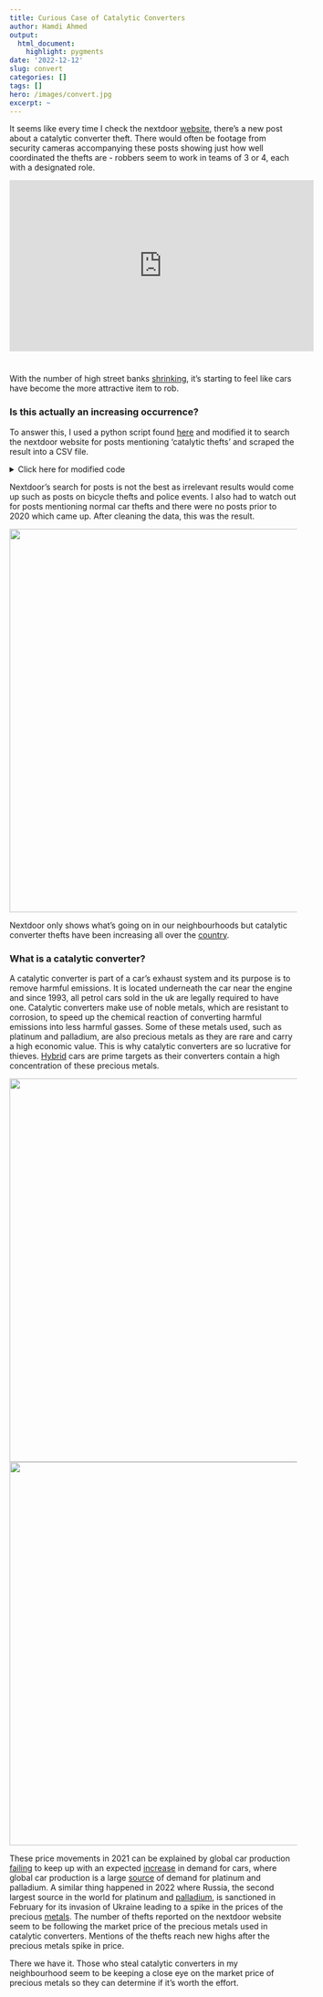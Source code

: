 ```yaml
---
title: Curious Case of Catalytic Converters
author: Hamdi Ahmed
output: 
  html_document:
    highlight: pygments
date: '2022-12-12'
slug: convert
categories: []
tags: []
hero: /images/convert.jpg
excerpt: ~
---
```


<link href="/rmarkdown-libs/vembedr/css/vembedr.css" rel="stylesheet" />

It seems like every time I check the nextdoor <a href="https://nextdoor.co.uk/">website</a>, there’s a new post about a catalytic converter theft. There would often be footage from security cameras accompanying these posts showing just how well coordinated the thefts are - robbers seem to work in teams of 3 or 4, each with a designated role.

<style type="text/css">
.vembedr {
  padding-bottom: 25px;
}
</style>
<div class="vembedr" align="center">
<div>
<iframe src="https://www.youtube.com/embed/qybMIkySaXk" width="533" height="300" frameborder="0" allowfullscreen="" data-external="1"></iframe>
</div>
</div>

With the number of high street banks <a href="https://www.moneysavingexpert.com/news/2021/12/bank-branch-access-has-shrunk-by-up-to-50--since-2015---but-if-y/" target="_blank">shrinking</a>, it’s starting to feel like cars have become the more attractive item to rob.

### **Is this actually an increasing occurrence?**

To answer this, I used a python script found <a href="https://github.com/chanwooh/Nextdoor-Script" target="_blank">here</a> and modified it to search the nextdoor website for posts mentioning ‘catalytic thefts’ and scraped the result into a CSV file.

<details>
<summary>
Click here for modified code
</summary>
<p>

``` python

from selenium import webdriver
from selenium.webdriver.common.desired_capabilities import DesiredCapabilities
from selenium.webdriver.common.by import By

from selenium.webdriver.common.keys import Keys


from webdriver_manager.chrome import ChromeDriverManager
from webdriver_manager.core.utils import ChromeType


import sys
import time
import csv

from lxml import html
import requests
import json

from dotenv import load_dotenv
import os

# Load ability to use .env
load_dotenv()

# Set up driver options
capa = DesiredCapabilities.CHROME
capa["pageLoadStrategy"] = "none"


# Set up driver

driver = webdriver.Chrome(ChromeDriverManager().install())
driver.get("https://nextdoor.co.uk/login/?ucl=1")
time.sleep(10)

# Accept cookies

driver.find_element(By.XPATH, '//button[text()="Accept All Cookies"]').click()

# Log In
username = driver.find_element(By.ID, "id_email")
password = driver.find_element(By.ID, "id_password")

username.send_keys(os.getenv("email")) # Retrieved from .env file
password.send_keys(os.getenv("password")) # Retrieved from .env file
driver.find_element("xpath", '//button[@id="signin_button"]').click()
time.sleep(20) # if not scrolling in time, make this number larger

# search

catalytic = driver.find_element("xpath", "//input[@class='css-1j8137u']")
catalytic.click()

catalytic.send_keys("catalytic thefts", Keys.ENTER)

# post tab

postings = driver.find_element("xpath", "//a[@data-testid='tab-posts']")

postings.click()

# Use Selenium to scroll 'range' number of times
# Change the second number in 'range(x, y)' to determine how many times you want it to scroll down.
for i in range(1, 30):
	
	driver.execute_script("window.scrollTo(0, document.body.scrollHeight);")
	time.sleep(5)

	# Scroll to top to avoid "Unable to click element" error
	if (i == 1):
		driver.execute_script("window.scrollTo(0, 0);")
		time.sleep(5)

time.sleep(5)



# Scrape the page source returned from Chrome driver for posts
html_source = driver.page_source
readable_html = html_source.encode('utf-8')
tree = html.fromstring(readable_html)
postNodes = tree.xpath('.//div[@class="css-15luflj"]')

# Iterate over each post node that has an author to get data in an organized fashion
author_path = './/div[@class="css-77j1dk"]/span/text()'
location_path = './/div[@class="css-77j1dk"]/span/text()'
post_content_path = './/div[@class="css-1i0jvqo"]/span/text()'

posts = [(post.xpath(author_path)[0],
 		  post.xpath(location_path)[1],
 		  post.xpath(post_content_path),
 		  post) for post in postNodes if post.xpath(author_path) != []]
 		  
 		  
# Create CSV Writer for posts
ofile  = open('posts.csv', "w")
writer = csv.writer(ofile, delimiter=',', quotechar='"', quoting=csv.QUOTE_ALL)
post_counter = 1


# Output to csv file
for post in posts:
    
	author = post[0]


	location = post[1]
    
    
	content = post[2]

	writer.writerow([author, location, content])

	post_counter += 1
```

</p>
</details>

Nextdoor’s search for posts is not the best as irrelevant results would come up such as posts on bicycle thefts and police events. I also had to watch out for posts mentioning normal car thefts and there were no posts prior to 2020 which came up. After cleaning the data, this was the result.

<img src="/post/2022-12-12-convert_files/figure-html/unnamed-chunk-5-1.png" width="672" style="display: block; margin: auto;" />

Nextdoor only shows what’s going on in our neighbourhoods but catalytic converter thefts have been increasing all over the <a href="https://goshorty.co.uk/blog/catalytic-converter-thefts/" target="_blank">country</a>.

### **What is a catalytic converter?**

A catalytic converter is part of a car’s exhaust system and its purpose is to remove harmful emissions. It is located underneath the car near the engine and since 1993, all petrol cars sold in the uk are legally required to have one. Catalytic converters make use of noble metals, which are resistant to corrosion, to speed up the chemical reaction of converting harmful emissions into less harmful gasses. Some of these metals used, such as platinum and palladium, are also precious metals as they are rare and carry a high economic value. This is why catalytic converters are so lucrative for thieves. <a href="https://www.admiral.com/magazine/news/hybrid-vehicles-targeted-catalytic-converter-thefts" target="_blank">Hybrid</a> cars are prime targets as their converters contain a high concentration of these precious metals.

<img src="/post/2022-12-12-convert_files/figure-html/unnamed-chunk-8-1.png" width="672" style="display: block; margin: auto;" />

<img src="/post/2022-12-12-convert_files/figure-html/unnamed-chunk-9-1.png" width="672" style="display: block; margin: auto;" />

These price movements in 2021 can be explained by global car production <a href="https://www.nytimes.com/2021/04/23/business/auto-semiconductors-general-motors-mercedes.html" target="_blank">failing</a> to keep up with an expected <a href="https://www.reuters.com/business/autos-transportation/increased-new-car-demand-during-pandemic-has-us-industry-optimistic-about-2021-2021-01-05/" target="_blank">increase</a> in demand for cars, where global car production is a large <a href="https://www.edisongroup.com/investment-themes/the-pgm-markets-outlook-and-price-forecasts-2/" target="_blank">source</a> of demand for platinum and palladium. A similar thing happened in 2022 where Russia, the second largest source in the world for platinum and <a href="https://investingnews.com/daily/resource-investing/precious-metals-investing/platinum-investing/top-platinum-palladium-producing-countries/" target="_blank">palladium</a>, is sanctioned in February for its invasion of Ukraine leading to a spike in the prices of the precious <a href="https://www.wsj.com/livecoverage/russia-ukraine-latest-news-2022-04-08/card/palladium-and-platinum-prices-jump-after-london-market-blocks-russia-made-precious-metals-h7Ue50Q9ShLyCi62aHJv" target="_blank">metals</a>. The number of thefts reported on the nextdoor website seem to be following the market price of the precious metals used in catalytic converters. Mentions of the thefts reach new highs after the precious metals spike in price.

There we have it. Those who steal catalytic converters in my neighbourhood seem to be keeping a close eye on the market price of precious metals so they can determine if it’s worth the effort.
